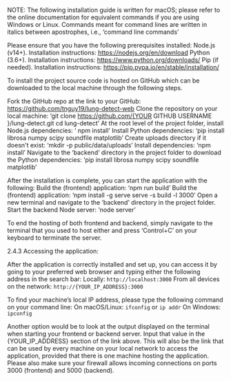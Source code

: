 NOTE: The following installation guide is written for macOS; please refer to the online documentation for equivalent commands if you are using Windows or Linux. Commands meant for command lines are written in italics between apostrophes, i.e., ‘command line commands’

Please ensure that you have the following prerequisites installed:
Node.js (v14+). Installation instructions: https://nodejs.org/en/download 
Python (3.6+). Installation instructions: https://www.python.org/downloads/
Pip (if needed). Installation instructions: https://pip.pypa.io/en/stable/installation/

To install the project source code is hosted on GitHub which can be downloaded to the local machine through the following steps.

Fork the GitHub repo at the link to your GitHub: https://github.com/tnguy19/lung-detect-web 
Clone the repository on your local machine:
‘git clone https://github.com/{YOUR GITHUB USERNAME }/lung-detect.git
cd lung-detect’ 
At the root level of the project folder, install Node.js dependencies: 
‘ npm install’
Install Python dependencies: 
‘pip install librosa numpy scipy soundfile matplotlib’
Create uploads directory if it doesn't exist:
‘mkdir -p public/data/uploads’
 Install dependencies: 
‘npm install’
Navigate to the ‘backend’ directory in the project folder to download the Python dependencies:
‘pip install librosa numpy scipy soundfile matplotlib’

After the installation is complete, you can start the application with the following:
Build the (frontend) application: 
‘npm run build’
Build the (frontend) application:
‘npm install -g serve
serve -s build -l 3000’
Open a new terminal and navigate to the ‘backend’ directory in the project folder. Start the backend Node server:
‘node server’

To end the hosting of both frontend and backend, simply navigate to the terminal that you used to host either and press ‘Control+C’ on your keyboard to terminate the server. 

2.4.3 Accessing the application:

After the application is correctly installed and set up, you can access it by going to your preferred web browser and typing either the following address in the search bar:
Locally: `http://localhost:3000`
From all devices on the network: `http://{YOUR_IP_ADDRESS}:3000`

To find your machine’s local IP address, please type the following command on your command line:
On macOS/Linux: `ifconfig` or `ip addr`
On Windows: `ipconfig`

Another option would be to look at the output displayed on the terminal when starting your frontend or backend server. Input that value in the {YOUR_IP_ADDRESS} section of the link above. This will also be the link that can be used by every machine on your local network to access the application, provided that there is one machine hosting the application. Please also make sure your firewall allows incoming connections on ports 3000 (frontend) and 5000 (backend).
